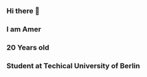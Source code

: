 ### Hi there 👋
### I am Amer 
### 20 Years old 
### Student at Techical University of Berlin


<!--
**Shizuku06/Shizuku06** is a ✨ _special_ ✨ repository because its `README.md` (this file) appears on your GitHub profile.

Here are some ideas to get you started:

###🔭 I’m currently working on improving my skills
### 🌱 I’m currently learning C and want to dive into JavaScript
- 👯 I’m looking to collaborate on ...
- 🤔 I’m looking for help with ...
- 💬 Ask me about ...
- 📫 How to reach me: ...
- 😄 Pronouns: ...
- ⚡ Fun fact: ...
-->
